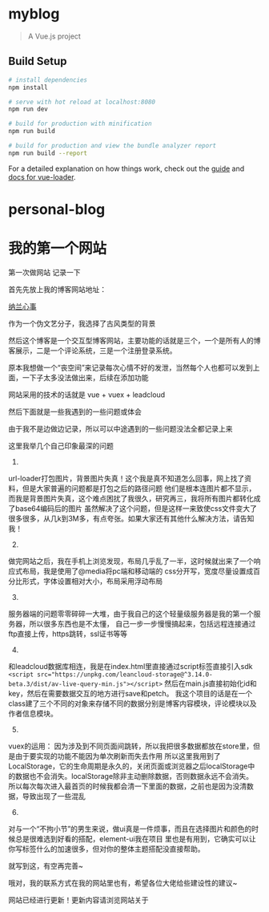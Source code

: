 # myblog

> A Vue.js project

## Build Setup

``` bash
# install dependencies
npm install

# serve with hot reload at localhost:8080
npm run dev

# build for production with minification
npm run build

# build for production and view the bundle analyzer report
npm run build --report
```

For a detailed explanation on how things work, check out the [guide](http://vuejs-templates.github.io/webpack/) and [docs for vue-loader](http://vuejs.github.io/vue-loader).
# personal-blog

# 我的第一个网站

第一次做网站 记录一下

首先先放上我的博客网站地址：

[纳兰心事](https://www.lqy.kim)

作为一个伪文艺分子，我选择了古风类型的背景

然后这个博客是一个交互型博客网站，主要功能的话就是三个，一个是所有人的博客展示，二是一个评论系统，三是一个注册登录系统。

原本我想做一个“丧空间”来记录每次心情不好的发泄，当然每个人也都可以发到上面，一下子太多没法做出来，后续在添加功能

网站采用的技术的话就是 vue + vuex + leadcloud


然后下面就是一些我遇到的一些问题或体会

由于我不是边做边记录，所以可以中途遇到的一些问题没法全都记录上来

这里我举几个自己印象最深的问题

1.

url-loader打包图片，背景图片失真！这个我是真不知道怎么回事，网上找了资料，但是大家普遍的问题都是打包之后的路径问题
他们是根本连图片都不显示，而我是背景图片失真，这个难点困扰了我很久，研究再三，我将所有图片都转化成了base64编码后的图片
虽然解决了这个问题，但是这样一来致使css文件变大了很多很多，从几k到3M多，有点夸张。如果大家还有其他什么解决方法，请告知我！

2.

做完网站之后，我在手机上浏览发现，布局几乎乱了一半，这时候就出来了一个响应式布局，我是使用了@media将pc端和移动端的
css分开写，宽度尽量设置成百分比形式，字体设置相对大小，布局采用浮动布局

3.

服务器端的问题零零碎碎一大堆，由于我自己的这个轻量级服务器是我的第一个服务器，所以很多东西也是不太懂，
自己一步一步慢慢搞起来，包括远程连接通过ftp直接上传，https跳转，ssl证书等等

4.

和leadcloud数据库相连，我是在index.html里直接通过script标签直接引入sdk
`<script src="https://unpkg.com/leancloud-storage@^3.14.0-beta.3/dist/av-live-query-min.js"></script>`
然后在main.js直接初始化id和key，然后在需要数据交互的地方进行save和petch。
我这个项目的话是在一个class建了三个不同的对象来存储不同的数据分别是博客内容模块，评论模块以及作者信息模块。

5.

vuex的运用：
因为涉及到不同页面间跳转，所以我把很多数据都放在store里，但是由于要实现的功能不能因为单次刷新而失去作用
所以这里我用到了LocalStorage，它的生命周期是永久的，关闭页面或浏览器之后localStorage中的数据也不会消失。localStorage除非主动删除数据，否则数据永远不会消失。
所以每次每次进入最首页的时候我都会清一下里面的数据，之前也是因为没清数据，导致出现了一些混乱

6.

对与一个“不拘小节”的男生来说，做ui真是一件烦事，而且在选择图片和颜色的时候总是很难选到好看的搭配，element-ui我在项目
里也是有用到，它确实可以让你写标签什么的加速很多，但对你的整体主题搭配没直接帮助。

就写到这，有空再完善~

哦对，我的联系方式在我的网站里也有，希望各位大佬给些建设性的建议~

网站已经进行更新！更新内容请浏览网站关于
